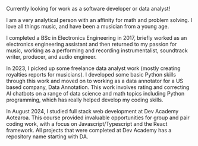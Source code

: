 Currently looking for work as a software developer or data analyst!

I am a very analytical person with an affinity for math and problem solving. I love all things music, and have been a musician from a young age.

I completed a BSc in Electronics Engineering in 2017, briefly worked as an electronics engineering assistant and then returned to my passion for music, working as a performing and recording instrumentalist, soundtrack writer, producer, and audio engineer.

In 2023, I picked up some freelance data analyst work (mostly creating royalties reports for musicians). I developed some basic Python skills through this work and moved on to working as a data annotator for a US based company, Data Annotation. This work involves rating and correcting AI chatbots on a range of data science and math topics including Python programming, which has really helped develop my coding skills.

In August 2024, I studied full stack web development at Dev Academy Aotearoa. This course provided invaluable opportunities for group and pair coding work, with a focus on Javascript/Typescript and the React framework. All projects that were completed at Dev Academy has a repository name starting with DA. 
